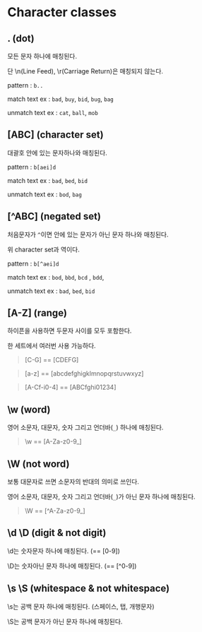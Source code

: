 # Character classes

## . (dot)

모든 문자 하나에 매칭된다.

단 \n(Line Feed), \r(Carriage Return)은 매칭되지 않는다.

pattern : `b..`

match text ex : `bad`, `buy`, `bid`, `bug`, `bag`

unmatch text ex : `cat`, `ball`, `mob`

## [ABC] (character set)
대괄호 안에 있는 문자하나와 매칭된다.

pattern : `b[aei]d`

match text ex : `bad`, `bed`, `bid`

unmatch text ex : `bod`, `bag`

## [^ABC] (negated set)
처음문자가 `^`이면 안에 있는 문자가 아닌 문자 하나와 매칭된다.

위 character set과 역이다.

pattern : `b[^aei]d`

match text ex : `bod`, `bbd`, `bcd` , `bdd`, 

unmatch text ex : `bad`, `bed`, `bid`

## [A-Z] (range)
하이픈을 사용하면 두문자 사이를 모두 포함한다.

한 세트에서 여러번 사용 가능하다.

> [C-G] == [CDEFG]

> [a-z] == [abcdefghigklmnopqrstuvwxyz]

> [A-Cf-i0-4] == [ABCfghi01234]

## \w (word)
영어 소문자, 대문자, 숫자 그리고 언더바(`_`) 하나에 매칭된다.

> \w == [A-Za-z0-9_]

## \W (not word)
보통 대문자로 쓰면 소문자의 반대의 의미로 쓰인다.

영어 소문자, 대문자, 숫자 그리고 언더바(`_`)가 아닌 문자 하나에 매칭된다.

> \W == [^A-Za-z0-9_]

## \d \D (digit & not digit)
\d는 숫자문자 하나에 매칭된다. (== [0-9])

\D는 숫자아닌 문자 하나에 매칭된다. (== [^0-9])

## \s \S (whitespace & not whitespace)
\s는 공백 문자 하나에 매칭된다. (스페이스, 탭, 개행문자)

\S는 공백 문자가 아닌 문자 하나에 매칭된다.

